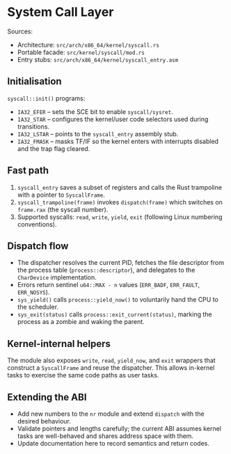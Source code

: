 # System Call Layer

Sources:
- Architecture: `src/arch/x86_64/kernel/syscall.rs`
- Portable facade: `src/kernel/syscall/mod.rs`
- Entry stubs: `src/arch/x86_64/kernel/syscall_entry.asm`

## Initialisation

`syscall::init()` programs:

- `IA32_EFER` – sets the SCE bit to enable `syscall/sysret`.
- `IA32_STAR` – configures the kernel/user code selectors used during transitions.
- `IA32_LSTAR` – points to the `syscall_entry` assembly stub.
- `IA32_FMASK` – masks TF/IF so the kernel enters with interrupts disabled and the trap flag cleared.

## Fast path

1. `syscall_entry` saves a subset of registers and calls the Rust trampoline with a pointer to `SyscallFrame`.
2. `syscall_trampoline(frame)` invokes `dispatch(frame)` which switches on `frame.rax` (the syscall number).
3. Supported syscalls: `read`, `write`, `yield`, `exit` (following Linux numbering conventions).

## Dispatch flow

- The dispatcher resolves the current PID, fetches the file descriptor from the process table (`process::descriptor`), and delegates to the `CharDevice` implementation.
- Errors return sentinel `u64::MAX - n` values (`ERR_BADF`, `ERR_FAULT`, `ERR_NOSYS`).
- `sys_yield()` calls `process::yield_now()` to voluntarily hand the CPU to the scheduler.
- `sys_exit(status)` calls `process::exit_current(status)`, marking the process as a zombie and waking the parent.

## Kernel-internal helpers

The module also exposes `write`, `read`, `yield_now`, and `exit` wrappers that construct a `SyscallFrame` and reuse the dispatcher. This allows in-kernel tasks to exercise the same code paths as user tasks.

## Extending the ABI

- Add new numbers to the `nr` module and extend `dispatch` with the desired behaviour.
- Validate pointers and lengths carefully; the current ABI assumes kernel tasks are well-behaved and shares address space with them.
- Update documentation here to record semantics and return codes.
